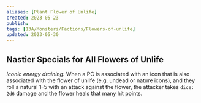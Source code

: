 ```yaml
---
aliases: [Plant Flower of Unlife]
created: 2023-05-23
publish: 
tags: [13A/Monsters/Factions/Flowers-of-unlife]
updated: 2023-05-30
---
```


## Nastier Specials for All Flowers of Unlife

*Iconic energy draining:* When a PC is associated with an icon that is also associated with the flower of unlife (e.g. undead or nature icons), and they roll a natural 1–5 with an attack against the flower, the attacker takes `dice: 2d6` damage and the flower heals that many hit points.